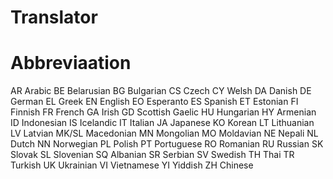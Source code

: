 # Translator
# Abbreviaation
AR Arabic
BE Belarusian
BG Bulgarian
CS Czech
CY Welsh
DA Danish
DE German
EL Greek
EN English
EO Esperanto
ES Spanish
ET Estonian
FI Finnish
FR French
GA Irish
GD Scottish Gaelic
HU Hungarian
HY Armenian
ID Indonesian
IS Icelandic
IT Italian
JA Japanese
KO Korean
LT Lithuanian
LV Latvian
MK/SL Macedonian
MN Mongolian
MO Moldavian
NE Nepali
NL Dutch
NN Norwegian
PL Polish
PT Portuguese
RO Romanian
RU Russian
SK Slovak
SL Slovenian
SQ Albanian
SR Serbian
SV Swedish
TH Thai
TR Turkish
UK Ukrainian
VI Vietnamese
YI Yiddish
ZH Chinese
